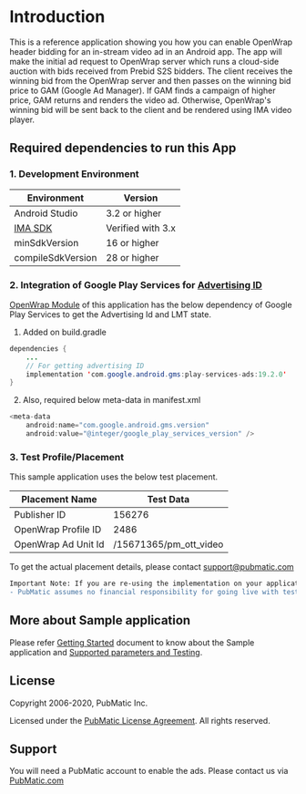 # Introduction
This is a reference application showing you how you can enable OpenWrap header bidding for an in-stream video ad in an Android app. The app will make the initial ad request to OpenWrap server which runs a cloud-side auction with bids received from Prebid S2S bidders. The client receives the winning bid from the OpenWrap server and then passes on the winning bid price to GAM (Google Ad Manager). If GAM finds a campaign of higher price, GAM returns and renders the video ad. Otherwise, OpenWrap's winning bid will be sent back to the client and be rendered using IMA video player.


## Required dependencies to run this App
### 1. Development Environment

| Environment |Version|
|--------------|---------|
| Android Studio | 3.2 or higher |
| [IMA SDK](https://developers.google.com/interactive-media-ads/docs/sdks/android/client-side) | Verified with 3.x |
| minSdkVersion | 16 or higher |
| compileSdkVersion | 28 or higher |


### 2. Integration of Google Play Services for [Advertising ID](https://developers.google.com/android/reference/com/google/android/gms/ads/identifier/AdvertisingIdClient)
[OpenWrap Module](https://git.pubmatic.com/PubMatic/android-openwrap-ima-sample/tree/development/SampleApp/openwrap) of this application has the below dependency of Google Play Services to get the Advertising Id and LMT state.
1. Added on build.gradle
```Java
dependencies {
    ...
    // For getting advertising ID
    implementation 'com.google.android.gms:play-services-ads:19.2.0'
}
```
2. Also, required below meta-data in manifest.xml
```Java
<meta-data
    android:name="com.google.android.gms.version"
    android:value="@integer/google_play_services_version" />   
```

### 3. Test Profile/Placement
This sample application uses the below test placement. 

|Placement Name|Test Data|
|--------------|---------|
| Publisher ID | 156276 |
| OpenWrap Profile ID | 2486 |
| OpenWrap Ad Unit Id | /15671365/pm_ott_video |

To get the actual placement details, please contact [support@pubmatic.com](support@pubmatic.com)

```diff
Important Note: If you are re-using the implementation on your application, please ensure you are using the  actual Profile ID and Pub ID associated with your account.
- PubMatic assumes no financial responsibility for going live with test placements…
```

## More about Sample application
Please refer [Getting Started](https://git.pubmatic.com/PubMatic/android-openwrap-ima-sample/wiki/Getting-Started) document to know about the Sample application and [Supported parameters and Testing](https://git.pubmatic.com/PubMatic/android-openwrap-ima-sample/wiki/Supported-Parameters-and-Testing).

## License
Copyright 2006-2020, PubMatic Inc.

Licensed under the [PubMatic License Agreement](https://github.com/PubMatic/android-openwrap-ima-sample/blob/master/LICENSE). All rights reserved.


## Support
You will need a PubMatic account to enable the ads. Please contact us via [PubMatic.com](https://pubmatic.com/)
